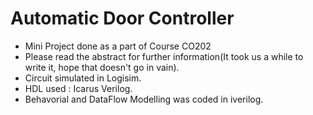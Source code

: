 # Automatic Door Controller
- Mini Project done as a part of Course CO202
- Please read the abstract for further information(It took us a while to write it, hope that doesn't go in vain).
- Circuit simulated in Logisim.
- HDL used : Icarus Verilog.
- Behavorial and DataFlow Modelling was coded in iverilog.


